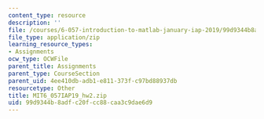 ```yaml
---
content_type: resource
description: ''
file: /courses/6-057-introduction-to-matlab-january-iap-2019/99d9344b8adfc20fcc88caa3c9dae6d9_MIT6_057IAP19_hw2.zip
file_type: application/zip
learning_resource_types:
- Assignments
ocw_type: OCWFile
parent_title: Assignments
parent_type: CourseSection
parent_uid: 4ee410db-adb1-e811-373f-c97bd88937db
resourcetype: Other
title: MIT6_057IAP19_hw2.zip
uid: 99d9344b-8adf-c20f-cc88-caa3c9dae6d9
---
```

